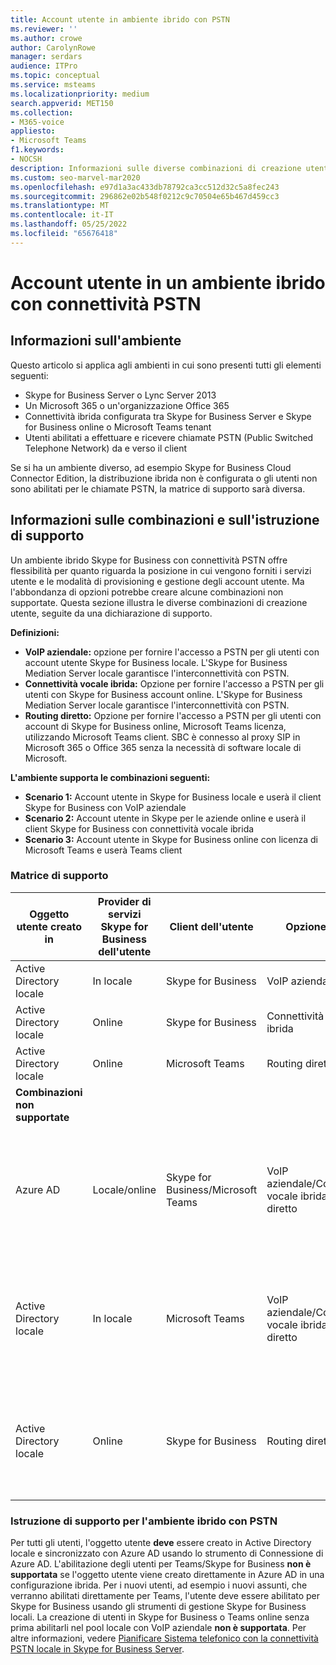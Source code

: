 ```yaml
---
title: Account utente in ambiente ibrido con PSTN
ms.reviewer: ''
ms.author: crowe
author: CarolynRowe
manager: serdars
audience: ITPro
ms.topic: conceptual
ms.service: msteams
ms.localizationpriority: medium
search.appverid: MET150
ms.collection:
- M365-voice
appliesto:
- Microsoft Teams
f1.keywords:
- NOCSH
description: Informazioni sulle diverse combinazioni di creazione utente e sulle combinazioni supportate o non supportate.
ms.custom: seo-marvel-mar2020
ms.openlocfilehash: e97d1a3ac433db78792ca3cc512d32c5a8fec243
ms.sourcegitcommit: 296862e02b548f0212c9c70504e65b467d459cc3
ms.translationtype: MT
ms.contentlocale: it-IT
ms.lasthandoff: 05/25/2022
ms.locfileid: "65676418"
---
```

# <a name="user-accounts-in-a-hybrid-environment-with-pstn-connectivity"></a>Account utente in un ambiente ibrido con connettività PSTN

## <a name="about-the-environment"></a>Informazioni sull'ambiente

Questo articolo si applica agli ambienti in cui sono presenti tutti gli elementi seguenti:

- Skype for Business Server o Lync Server 2013
- Un Microsoft 365 o un'organizzazione Office 365
- Connettività ibrida configurata tra Skype for Business Server e Skype for Business online o Microsoft Teams tenant
- Utenti abilitati a effettuare e ricevere chiamate PSTN (Public Switched Telephone Network) da e verso il client


Se si ha un ambiente diverso, ad esempio Skype for Business Cloud Connector Edition, la distribuzione ibrida non è configurata o gli utenti non sono abilitati per le chiamate PSTN, la matrice di supporto sarà diversa.

## <a name="about-the-combinations-and-the-supportability-statement"></a>Informazioni sulle combinazioni e sull'istruzione di supporto

Un ambiente ibrido Skype for Business con connettività PSTN offre flessibilità per quanto riguarda la posizione in cui vengono forniti i servizi utente e le modalità di provisioning e gestione degli account utente. Ma l'abbondanza di opzioni potrebbe creare alcune combinazioni non supportate. Questa sezione illustra le diverse combinazioni di creazione utente, seguite da una dichiarazione di supporto.

**Definizioni:**

- **VoIP aziendale:** opzione per fornire l'accesso a PSTN per gli utenti con account utente Skype for Business locale. L'Skype for Business Mediation Server locale garantisce l'interconnettività con PSTN.
- **Connettività vocale ibrida:** Opzione per fornire l'accesso a PSTN per gli utenti con Skype for Business account online. L'Skype for Business Mediation Server locale garantisce l'interconnettività con PSTN.
- **Routing diretto:** Opzione per fornire l'accesso a PSTN per gli utenti con account di Skype for Business online, Microsoft Teams licenza, utilizzando Microsoft Teams client. SBC è connesso al proxy SIP in Microsoft 365 o Office 365 senza la necessità di software locale di Microsoft.

**L'ambiente supporta le combinazioni seguenti:**

- **Scenario 1:** Account utente in Skype for Business locale e userà il client Skype for Business con VoIP aziendale
- **Scenario 2:** Account utente in Skype per le aziende online e userà il client Skype for Business con connettività vocale ibrida
- **Scenario 3:** Account utente in Skype for Business online con licenza di Microsoft Teams e userà Teams client

### <a name="supportability-matrix"></a>Matrice di supporto

|Oggetto utente creato in|Provider di servizi Skype for Business dell'utente|Client dell'utente|Opzione Voce|Supportati|
|---|---|---|---|---|
|Active Directory locale|In locale|Skype for Business|VoIP aziendale|Sì|
|Active Directory locale|Online|Skype for Business|Connettività vocale ibrida|Sì|
|Active Directory locale|Online|Microsoft Teams|Routing diretto|Sì|
|**Combinazioni non supportate**|||||
|Azure AD|Locale/online|Skype for Business/Microsoft Teams|VoIP aziendale/Connettività vocale ibrida/Routing diretto|No, l'oggetto utente DEVE essere prima creato in Active Directory locale|
|Active Directory locale|In locale|Microsoft Teams|VoIP aziendale/Connettività vocale ibrida/Routing diretto|No, Microsoft Teams client non è supportato con Skype for Business locale|
|Active Directory locale|Online|Skype for Business|Routing diretto|No, il routing diretto non è supportato con Skype for Business client|

### <a name="supportability-statement-for-the-hybrid-environment-with-pstn"></a>Istruzione di supporto per l'ambiente ibrido con PSTN

Per tutti gli utenti, l'oggetto utente **deve** essere creato in Active Directory locale e sincronizzato con Azure AD usando lo strumento di Connessione di Azure AD. L'abilitazione degli utenti per Teams/Skype for Business **non è supportata** se l'oggetto utente viene creato direttamente in Azure AD in una configurazione ibrida. Per i nuovi utenti, ad esempio i nuovi assunti, che verranno abilitati direttamente per Teams, l'utente deve essere abilitato per Skype for Business usando gli strumenti di gestione Skype for Business locali. La creazione di utenti in Skype for Business o Teams online senza prima abilitarli nel pool locale con VoIP aziendale **non è supportata**. Per altre informazioni, vedere [Pianificare Sistema telefonico con la connettività PSTN locale in Skype for Business Server](/skypeforbusiness/skype-for-business-hybrid-solutions/plan-your-phone-system-cloud-pbx-solution/plan-phone-system-with-on-premises-pstn-connectivity).

